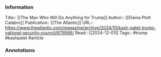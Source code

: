 
### Information
Title:: [[The Man Who Will Do Anything for Trump]]
Author:: [[Elaina Plott Calabro]]
Publication:: [[The Atlantic]]
URL:: https://www.theatlantic.com/magazine/archive/2024/10/kash-patel-trump-national-security-council/679566/
Read:: [[2024-12-01]]
Tags:: #trump #kashpatel
#article

### Annotations
